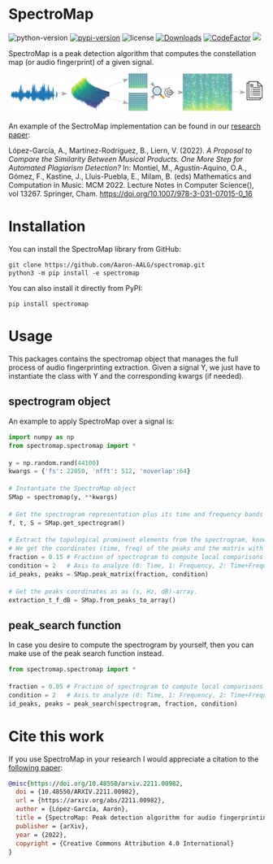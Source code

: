 SpectroMap
======================

![python-version](https://img.shields.io/badge/python->=3.8-blue.svg)
[![pypi-version](https://img.shields.io/pypi/v/spectromap.svg)](https://pypi.python.org/pypi/uwtopsis/)
![license](https://img.shields.io/pypi/l/spectromap.svg)
[![Downloads](https://static.pepy.tech/personalized-badge/spectromap?period=total&units=none&left_color=grey&right_color=orange&left_text=Downloads)](https://pepy.tech/project/spectromap)
[![CodeFactor](https://www.codefactor.io/repository/github/aaron-aalg/spectromap/badge)](https://www.codefactor.io/repository/github/aaron-aalg/spectromap)
[![](https://img.shields.io/badge/doi-10.48550/ARXIV.2211.00982+-blue.svg)](https://arxiv.org/abs/2211.00982)



SpectroMap is a peak detection algorithm that computes the constellation map (or audio fingerprint) of a given signal.

![img](Images/peak_search.png)

An example of the SectroMap implementation can be found in our [research paper](https://doi.org/10.1007/978-3-031-07015-0_16):

López-García, A., Martínez-Rodríguez, B., Liern, V. (2022). *A Proposal to Compare the Similarity Between Musical Products. One More Step for Automated Plagiarism Detection?* In: Montiel, M., Agustín-Aquino, O.A., Gómez, F., Kastine, J., Lluis-Puebla, E., Milam, B. (eds) Mathematics and Computation in Music. MCM 2022. Lecture Notes in Computer Science(), vol 13267. Springer, Cham. https://doi.org/10.1007/978-3-031-07015-0_16


Installation
======================

You can install the SpectroMap library from GitHub:

```terminal
git clone https://github.com/Aaron-AALG/spectromap.git
python3 -m pip install -e spectromap
```

You can also install it directly from PyPI:

```terminal
pip install spectromap
```

Usage
======================

This packages contains the spectromap object that manages the full process of audio fingerprinting extraction. Given a signal Y, we just have to instantiate the class with Y and the corresponding kwargs (if needed).

spectrogram object
------------------

An example to apply SpectroMap over a signal is:

```python
import numpy as np
from spectromap.spectromap import *

y = np.random.rand(44100)
kwargs = {'fs': 22050, 'nfft': 512, 'noverlap':64}

# Instantiate the SpectroMap object
SMap = spectromap(y, **kwargs)

# Get the spectrogram representation plus its time and frequency bands
f, t, S = SMap.get_spectrogram()

# Extract the topological prominent elements from the spectrogram, known as "Peak detection".
# We get the coordinates (time, freq) of the peaks and the matrix with just these peaks.
fraction = 0.15 # Fraction of spectrogram to compute local comparisons
condition = 2   # Axis to analyze (0: Time, 1: Frequency, 2: Time+Frequency)
id_peaks, peaks = SMap.peak_matrix(fraction, condition)

# Get the peaks coordinates as as (s, Hz, dB)-array.
extraction_t_f_dB = SMap.from_peaks_to_array()
```

peak_search function
------------------

In case you desire to compute the spectrogram by yourself, then you can make use of the peak search function instead.

```python
from spectromap.spectromap import *

fraction = 0.05 # Fraction of spectrogram to compute local comparisons
condition = 2   # Axis to analyze (0: Time, 1: Frequency, 2: Time+Frequency)
id_peaks, peaks = peak_search(spectrogram, fraction, condition)
```

Cite this work
======================

If you use SpectroMap in your research I would appreciate a citation to the [following paper](https://arxiv.org/abs/2211.00982):

```bibtex
@misc{https://doi.org/10.48550/arxiv.2211.00982,
  doi = {10.48550/ARXIV.2211.00982},
  url = {https://arxiv.org/abs/2211.00982},
  author = {López-García, Aarón},
  title = {SpectroMap: Peak detection algorithm for audio fingerprinting},
  publisher = {arXiv},
  year = {2022},
  copyright = {Creative Commons Attribution 4.0 International}
}
```
